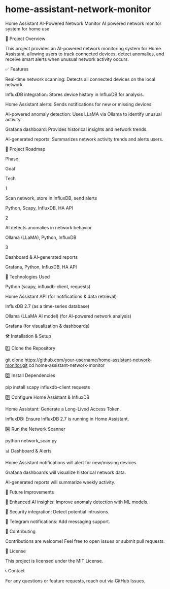 # home-assistant-network-monitor

Home Assistant AI-Powered Network Monitor
AI powered network monitor system for home use


📌 Project Overview

This project provides an AI-powered network monitoring system for Home Assistant, allowing users to track connected devices, detect anomalies, and receive smart alerts when unusual network activity occurs.

✅ Features

Real-time network scanning: Detects all connected devices on the local network.

InfluxDB integration: Stores device history in InfluxDB for analysis.

Home Assistant alerts: Sends notifications for new or missing devices.

AI-powered anomaly detection: Uses LLaMA via Ollama to identify unusual activity.

Grafana dashboard: Provides historical insights and network trends.

AI-generated reports: Summarizes network activity trends and alerts users.

🚀 Project Roadmap

Phase

Goal

Tech

1

Scan network, store in InfluxDB, send alerts

Python, Scapy, InfluxDB, HA API

2

AI detects anomalies in network behavior

Ollama (LLaMA), Python, InfluxDB

3

Dashboard & AI-generated reports

Grafana, Python, InfluxDB, HA API

🔧 Technologies Used

Python (scapy, influxdb-client, requests)

Home Assistant API (for notifications & data retrieval)

InfluxDB 2.7 (as a time-series database)

Ollama (LLaMA AI model) (for AI-powered network analysis)

Grafana (for visualization & dashboards)

🛠 Installation & Setup

1️⃣ Clone the Repository

git clone https://github.com/your-username/home-assistant-network-monitor.git
cd home-assistant-network-monitor

2️⃣ Install Dependencies

pip install scapy influxdb-client requests

3️⃣ Configure Home Assistant & InfluxDB

Home Assistant: Generate a Long-Lived Access Token.

InfluxDB: Ensure InfluxDB 2.7 is running in Home Assistant.

4️⃣ Run the Network Scanner

python network_scan.py

📊 Dashboard & Alerts

Home Assistant notifications will alert for new/missing devices.

Grafana dashboards will visualize historical network data.

AI-generated reports will summarize weekly activity.

🔄 Future Improvements

🔹 Enhanced AI insights: Improve anomaly detection with ML models.

🔹 Security integration: Detect potential intrusions.

🔹 Telegram notifications: Add messaging support.

🤝 Contributing

Contributions are welcome! Feel free to open issues or submit pull requests.

📜 License

This project is licensed under the MIT License.

📞 Contact

For any questions or feature requests, reach out via GitHub Issues.

